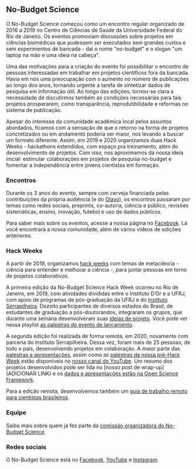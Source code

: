 ## No-Budget Science

O No-Budget Science começou como um encontro regular organizado de 2016 a 2019 no Centro de Ciências de Saúde da Universidade Federal do Rio de Janeiro. Os eventos promoviam discussões sobre projetos em ciências biomédicas que pudessem ser executados sem grandes custos e sem experimentos de bancada - daí o nome "no-budget" e o slogan "um laptop na mão e uma ideia na cabeça".

Uma das motivações para a criação do evento foi possibilitar o encontro de pessoas interessadas em trabalhar em projetos científicos fora da bancada. Havia em nós uma preocupação com o aumento no número de publicações ao longo dos anos, tornando urgente a tarefa de sintetizar dados de pesquisa em informação útil. Ao longo das edições, tornou-se clara a necessidade de discutirmos também as condições necessárias para tais projetos prosperarem, como transparência, reprodutibilidade e reformas no sistema de publicação.

Apesar do interesse da comunidade acadêmica local pelos assuntos abordados, ficamos com a sensação de que o retorno na forma de projetos concretizados ou em andamento poderia ser maior, nos levando a buscar um formato diferente. Assim, em 2019 e 2020 organizamos duas Hack Weeks - hackathons estendidos, com espaço pra treinamento, além do desenvolvimento de projetos. Com isso, nos aproximamos da nossa ideia inicial: estimular colaborações em projetos de pesquisa no-budget e fomentar a independência entre jovens cientistas em formação.

### Encontros

Durante os 3 anos do evento, sempre com cerveja financiada pelas contribuições da própria audiência (e do [Olavo](equipe.html)), os encontros passaram por temas como redes sociais, preprints, co-autoria, ciência e público, revisões sistemáticas, ensino, inovação, futebol e uso de dados públicos.

Para saber mais sobre os eventos, acesse a nossa página no [Facebook](facebook.com/nobudgetscience/). Lá você encontrará a nossa comunidade, além de vários vídeos de edições anteriores. 

### Hack Weeks

A partir de 2019, organizamos [hack weeks](https://www.pnas.org/content/115/36/8872) com temas de metaciência - ciência para entender e melhorar a ciência -, para juntar pessoas em torno de projetos colaborativos.

A primeira edição da No-Budget Science Hack Week ocorreu no Rio de Janeiro, em 2019, com atividades divididas entre o Instituto D’Or e a UFRJ, com apoio de programas de pós-graduação da UFRJ e do [Instituto Serrapilheira](https://serrapilheira.org/). Dezoito participantes de diversos estados do Brasil, de estudantes de graduação a pós-doutorandos, integraram os grupos, que durante uma semana desenvolveram suas [ideias de projeto](projetos-hack-week-2019.html). Você pode ver nessa playlist [as palestras do evento de lançamento](https://www.youtube.com/playlist?list=PLfID5M8U8w5vmaLJmWgl42xW0tfWWJW9-).

A segunda edição foi realizada de forma remota, em 2020, novamente com parceria do Instituto Serrapilheira. Dessa vez, foram mais de 25 pessoas, de todo o país, desenvolvendo projetos em colaboração. A maior parte das [palestras e apresentações](https://www.youtube.com/playlist?list=PL8cs9ve1MnDVUWxiAloiwdfki2k_Eauix), assim como as [palestras da nossa pré-Hack Week](https://www.youtube.com/playlist?list=PL8cs9ve1MnDWoH5jIGAc9WsQtgGAI1WC_) estão disponíveis no [nosso canal do YouTube](https://www.youtube.com/channel/UCZdTWlmSp9eSCgXKtCyRiyA). Um resumo dos projetos desenvolvidos pode ser lida no [nosso post de wrap-up](ADICIONAR LINK) e os [dados e apresentações estão na Open Science Framework](https://osf.io/s8bmp/).

Para a edição remota, desenvolvemos também um [guia de trabalho remoto para cientistas brasileiros](trabalho-remoto.html).

### Equipe

Saiba mais sobre quem já fez parte da [comissão organizadora do No-Budget Science](equipe.html).

### Redes sociais

O No-Budget Science está no [Facebook](https://www.facebook.com/nobudgetscience), [YouTube](https://www.youtube.com/channel/UCZdTWlmSp9eSCgXKtCyRiyA) e [Instagram](https://www.instagram.com/nobudgetscience).